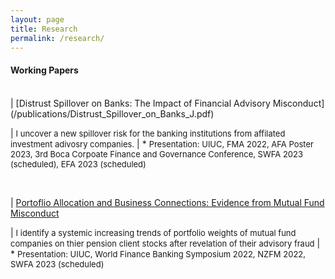 ```yaml
---
layout: page
title: Research
permalink: /research/
---
```


#### **Working Papers** <br>
<br>
| [Distrust Spillover on Banks: The Impact of Financial Advisory Misconduct](/publications/Distrust_Spillover_on_Banks_J.pdf)

|   <font size="2">I uncover a new spillover risk for the banking institutions from affilated investment adivosry companies.</font>
|   * <font size="2"> Presentation: UIUC, FMA 2022, AFA Poster 2023, 3rd Boca Corpoate Finance and Governance Conference, SWFA 2023 (scheduled), EFA 2023 (scheduled)</font>

<br>

| [Portoflio Allocation and Business Connections: Evidence from Mutual Fund Misconduct]()

|   <font size="2">I identify a systemic increasing trends of portfolio weights of mutual fund companies on thier pension client stocks after revelation of their advisory fraud</font>
|   * <font size="2"> Presentation: UIUC, World Finance Banking Symposium 2022, NZFM 2022, SWFA 2023 (scheduled)</font>

